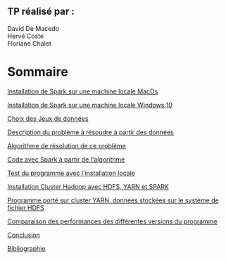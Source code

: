 ## TP réalisé par : 
David De Macedo<br>
Hervé Coste<br>
Floriane Chalet<br>


# Sommaire

[Installation de Spark sur une machine locale MacOs](https://daviddemacedo.github.io/sid_spark/install_local_macos/)

[Installation de Spark sur une machine locale Windows 10](https://daviddemacedo.github.io/sid_spark/install_local_win/)

[Choix des Jeux de données](https://daviddemacedo.github.io/sid_spark/choixjdd/)

[Description du problème à résoudre à partir des données](https://daviddemacedo.github.io/sid_spark/descpb/)

[Algorithme de résolution de ce problème](https://daviddemacedo.github.io/sid_spark/algo)

[Code avec Spark à partir de l'algorithme](https://daviddemacedo.github.io/sid_spark/codepy/)

[Test du programme avec l'installation locale](https://daviddemacedo.github.io/sid_spark/testlocal/)

[Installation Cluster Hadoop avec HDFS, YARN et SPARK](https://daviddemacedo.github.io/sid_spark/installcluster/)

[Programme porté sur cluster YARN, données stockées sur le système de fichier HDFS](https://daviddemacedo.github.io/sid_spark/progcluster/)

[Comparaison des performances des différentes versions du programme](https://daviddemacedo.github.io/sid_spark/compperf/)

[Conclusion](https://daviddemacedo.github.io/sid_spark/conclusion/)

[Bibliographie](https://daviddemacedo.github.io/sid_spark/biblio/)


